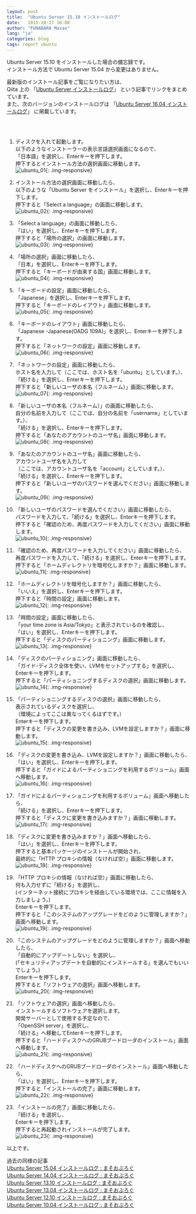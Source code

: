 ```yaml
---
layout: post
title:  "Ubuntu Server 15.10 インストールログ"
date:   2015-10-27 16:00
author: "FUNABARA Masao"
lang: "ja"
categories: blog
tags: report ubuntu
---
```


Ubuntu Server 15.10 をインストールした場合の備忘録です。  
インストール方法で Ubuntu Server 15.04 から変更はありません。

最新版のインストール記事をご覧になりたい方は、  
Qiita 上の 「[Ubuntu Server インストールログ](http://qiita.com/masoo/items/307f49d0606cabb90f93)」
という記事でリンクをまとめています。  
また、次のバージョンのインストールログは 「[Ubuntu Server 16.04 インストールログ](/blog/2016/04/24/install-log-ubuntu-server-1604.html)」
に掲載しています。

<br><br>

1. ディスクを入れて起動します。  
   以下のようなインストーラーの表示言語選択画面になるので、  
   「日本語」を選択し、Enterキーを押下します。  
   押下するとインストール方法の選択画面に移動します。  
   ![ubuntu_01](https://lh3.googleusercontent.com/u0tOX8RueC1MXf9HmspFPv-Z651w9MZ3oHcghNHrT7n2uta9dhkUvVLyKoMZLb0PPhLcRkUKjihzrxZ6q6iUSvoyQ0mH4RCLtVrrP030nNxsJ24LE707AKzwq1kfHnzHKQucGSPYM6Ve2ttdkx3Ez0McYGbi1V62Q0khQpuK5ZfvEijy_q2eS6pt1-N3zozu0ObzCrBL3z81XcFdARpX25AS6isu4SgTdJ_EbPMek_T2HFrtLy4mPxVG4Rt_fSG67G6P-2e_bZgq7y8glYs6u3ypacD4Gyn_wVDrP45jd_u5ZKcSO0hoNnhjBsK1ulgoud5RvelYNMGL2O8WvHBp0Z9pL--A4gESSna250n29sFucVr0IwuL_GIASwCoUqXOF4gNJo8Oo9AS7q8FjHxwHPSZ67F5Prq0BqPMSqLd5G-W11q_I5CHYe0FARUokuF7VfvtfDwYaaj6TiZcsBmXBMJVWiSdmll8_meEtIFSSb1qf5IUdEt7j-PFDAN_p0ByNNUVYjwQg6mdM4DKxdesDrCoKalGAlT6VX1sa3lVYwI=w400-h300-no){: .img-responsive}  
   
1. インストール方法の選択画面に移動したら、  
   以下のような「Ubuntu Server をインストール」を選択し、Enterキーを押下します。  
   押下すると「Select a language」の画面に移動します。  
   ![ubuntu_02](https://lh3.googleusercontent.com/32-ezFWIGa5WNHkQ4IeSbN0y9bNoXrgNOaaqQRKRHD4r8qtCLGiV-0AHHCq9-57R2l1SSAJUdWePsxSDdjBY-kpniSAGHPGUERavOpvzHsgfCovF4wn5nqAEiL89CkF40Tr_bc2U-31yxQsawZGXdzgRxIa-oy0E0fEXPj-kBRujY7xPrOvbHX96d7VqChLf55ckME-m-wkrXB4q6tpw5ex0IOLpCG-da3FjNNn4yHFelgir6WJA7ZtpgYEElSIkrg8hATdG5BZzYyYUH3fOFSFz5PxOtXCBYMWjBTkpcd3rWN9Py798yz4cDgCDxe3GjqSZmeP2-O3wjSvyl2_IwgkXJooKYe38xoEemuN0lVQ5KjrHM2J1U7NdIvnQSZw6i4TxejPggrwRqsktNuxwGYiyVUpIn33Zd5Nv_LBeMxzHgvUHQnk2vDImbNG4l4ubH8sLkYgjVrrMo30ENXwR4JTSDyKnU_MWeSWiJtg2uyTxUoi4AyuGl0wNsTjFiTmUT8OxWo9Y8kc_u8Eb1Ko2itXED4ys_TevgNTFdfHE36U=w400-h300-no){: .img-responsive}  
   
1. 「Select a language」の画面に移動したら、  
   「はい」を選択し、Enterキーを押下します。  
   押下すると「場所の選択」の画面に移動します。  
   ![ubuntu_03](https://lh3.googleusercontent.com/3P-d8xwmnyXdx0JjJv3TFcm43SERLU2T835VCXhQmPY3OjVjFL2-GQIhdQjMA1jDf11xOS0XM91IeKW-oBr2Lb6HMSqBDm1HmB97un-IkABWmZFzKNhmBxRhHIqJPPOUVQXiRByOlAqPLdaayEeLQd8YSQfoplIae78xPXObpbirEFGha8vCw9AUtsZj2w2UYcO4kpnZyHSzeKKqmNycyu67v-kwU5yEny0Q4I9zSUsraRZmKZ7QSWsJNzK4fYoaRPj1mv2WJz9BdtvKj7b_Qk8r4yuwjPp9z72202NCB62-tD3i9CmaseNVVsgWwK10Plt4jSNwKVwOAJbN70lvvhmu8BRjAAfrxh5wkZAVoQHmYovgNIz-m41mTQiBxO0uN6wtqohbkhxATqTw2nih-5wnQJrx-XQ47lVHL2nPuPs_W7k-Blyq807cpJTKbnsJ5AQIb7mWIJCWQN-kdrpzYtOkVj39M4UEsqsE3uGdKJEVjTpbY0FHOeq2sRdJymZOLOmxsuB7j7-108rydWSMcZqG-J2J7TEPi6P7Z8NYCvg=w400-h300-no){: .img-responsive}  
   
1. 「場所の選択」画面に移動したら、  
   「日本」を選択し、Enterキーを押下します。  
   押下すると「キーボードが由来する国」画面に移動します。  
   ![ubuntu_04](https://lh3.googleusercontent.com/zVKVCHPZaK9kDUmfmoowffhloEXZFhkK_AvwuZWKqjRgR5YcyIu_tu6vQx7ZNYr-EnzZefYz4gSviAJfAlh2gg4qX86GE85jzSLFf5brgV6F0bFKf7TT8SqkFjureDh9UWAC8zwopyyoVWVrUdl8LiFjsZAUicNoujj8OFOpUrI82hyGqa-1SdVN-yNU3kRfa6lzJGx9CGPjJ_iQfDQl8LZwEQGRy9hwMP6sjXRe5eAI-xx0DbB8uRY-8FfHrametjXJXjQeKg1IbnhjNasWGYihSLr8zMDcwLbF8pdJWK3fKvEIOcSM_kCZVbBY7nSQaCqu_A5mCkfPvwOXOVvfzNJHRfwLXXOFP_hjOWPzk-gqSfrTw-UYI3Qc3XFM7EWi9Ekv4YfrRhbnVve_K1GrXDWZTKn__NVwIrEx3P1us57JK9YOrceH4zaiSajL3VrY5j_UdeDulSF8YV1zLNrqBFQa6x0v_ES3Zvz9nbw7LWymvnqCzAZTQZG4cpCTsXwmxb5nqfHQTuxTS2Rv7JCoBAtj2ZMeJiz4yHtNyZ9u4gs=w400-h300-no){: .img-responsive}  
   
1. 「キーボードの設定」画面に移動したら、  
   「Japanese」を選択し、Enterキーを押下します。  
   押下すると「キーボードのレイアウト」画面に移動します。  
   ![ubuntu_05](https://lh3.googleusercontent.com/rKXSNH0T86QuYve5l3wVUe8IFEa6tXQr2Ay6j2ddIjv4E1U6-JgQCS-ak7OShA_IkTp_97VdVgG3pwdyEowk1_hsbztUoeH689J5BoeSYcyCm1AyXbi2CW-SlF6AaCVINMRTunWEbFtR79HNzsyM4MPAvkNu4EuXKEdDlqjSy555ewdu2WMU7Z7DsIFAF_cSzGYDoI-74gGN7Fa71GgaMejdSn9-HMoK8Dmldbmh20acTVvS0atjSHGPrKPH-X51QrrDCd1LqYnMdq5tkuj_KXTrvUQCR932bVZv5VF8XDO9AGl1BF5benoMBaMJ71UVvHDGM2Y5q85x1lQxUffSagak4Lmzz77rWuCYXrRhaV24mq2Gtowpt7OWy_Tr_smxddrhnM0QkYPmpRukRng91XFJDIr0DIW1hPx7cu1NZuWOkmLDSrEC9rXwbjyobZqRdKjuoW5pHcgDbvZCeBUBzgsz2CK-O1TLRPsutsnmtDS5kFDCnsCK9Np0Fikg5SbrSjMdcmyVXVTp1XGwp1Wc67WFen9DIvIV9sy2iGsKwzk=w400-h300-no){: .img-responsive}  
   
1. 「キーボードのレイアウト」画面に移動したら、  
   「Japanese -Japanese(OADG 109A)」を選択し、Enterキーを押下します。  
   押下すると「ネットワークの設定」画面に移動します。  
   ![ubuntu_06](https://lh3.googleusercontent.com/VBGV9SZO_3AiGnkAgM6q16a00Uh4fIvaTUxmkhSWOTw5SKv1K-bMd0r71IBKxaQmEXtG12jcFiUYktadsYE5PVHuZkve-dGJcBbVxrZuL-5OA3HHnGyCS61WAon-y-_ajH9fBJoLTtoXqZD801ztk1yRepil_gnM1zHiHUMDsSSnayu7I4SOeGJDpPfbGHiveF41MMm9_mEUg1lbYxJYkvl03MPOhR-eE920FHOZ713IfH76vrTGGBv9R38CAkgWBHuaqcgB03z0JG451XMsszlAkzyU6zAaUZrDVKHAJHpkvRgtiXdCtz9oPcHM3Qhv65BOtyakSLFuK1EQZZumRHqNC5BjqYlJhdXRFZZTvdoygngIKn0N5_LjEHb-83_UtyAeoONx0Ima3I4tK0GP0vXhchw8xKTy5lpk4Cap5CGcLkkvannsSxC2NT_flpxSk79n-NhulyL0jZamfjI5k3pdcGzBCKA6E5XQfVyAW2I74szK1omqzCq0UFYgZc04wzUBvLebiLCLzI1DiNjIBOGBwl4IDwQU-YavJBFzNyM=w400-h300-no){: .img-responsive}  
   
1. 「ネットワークの設定」画面に移動したら、  
   ホスト名を入力して（ここでは、ホスト名を「ubuntu」としています。）、  
   「続ける」を選択し、Enterキーを押下します。  
   押下すると「新しいユーザの本名（フルネーム）」画面に移動します。  
   ![ubuntu_07](https://lh3.googleusercontent.com/zQpAFzkuJDqL-kpSx1oU4wkM0MqMqHluFDvBvRXhJeCUto1jrlSB0Bkbtt6s4C65sUYA0DXtniGy_RJ_Aj_cCfu0no3POEG5QLx7M1rBWta0P8HHFL1SW_ky-gMogrgOdjeznArLVAdZX_QQyuePVz2dOtoNfwSrU1WnJFnyk-pakkVwQtroqFvjDHIKyY5XCh9fEkkl55kK0Jmf0JWc2183wGKEniqoB8Xc1eHSvM9BX5Xb7xchTxyqYbrix9LNCfJUC-3f3MrxUu2XO156oc9CRIvrUs4Cg2IgQWtHiXgrwMrNLpTxsgDgxpJ4Q-V5G9piPoqSDlrS5rMCN17ke0QvZRBsucpcXv0VhZ5xaeXvifcwg78bzBjLxqI99IqJi4nx5frX3h1WTnh-VgUnizICeembY3AJNiRpCSd00sdzDaPbQQFZvEtowj2pnlU3PBdEeyYK0Dh0ALqHjRk_IrgyjnJSIL6WRxmnKgkwmaIH-6ywH34drhcb6h4cfBJH9gNb7GsAZSZDI5NvtrcD66gE7uiqeA0ddDDCu3U2H0M=w400-h300-no){: .img-responsive}  
   
1. 「新しいユーザの本名（フルネーム）」の画面に移動したら、  
   自分の名前を入力して（ここでは、自分の名前を「username」としています。）、  
   「続ける」を選択し、Enterキーを押下します。  
   押下すると「あなたのアカウントのユーザ名」画面に移動します。  
   ![ubuntu_08](https://lh3.googleusercontent.com/X8zyVKJzGBvGEp-1kBKqHC8yl7QUgLbdD2POLcqsgYNkViVoIGLzFjcQZhCfAjWpE2PpZPq-z5hUFcZwXLtJyQfWnUTcqwwLNk9J5PE-lxJrogTTLWBOVN5cKYJbSsXOw0FNeqTMNxP01ynTEC7v8JiuysqzUhAuZ-FzxkwsV9Eo4WwUGMK4noswYdV_iOP4oX_6IjPpAxEc3j5rqDUVwxknpY02fVKRoLFZzGL8bfvZ2LQYdF6O_A0HbdRKSAIp3jJZo9xKkQQcFw10inXLkdPk99bZALYM2rN-khvH0ublxFdYHWDYWSaEZwddqHes9tkbhQDOHxIculIrrGLFsh04K92aHOP83QyjD7GGu3_9LvzNG9SiBm-81VLMqmM1XBM2EwcBSZ08xKtYAq39AJhojGwT8oeYcqhl_O5bgJWdvHGCb9n008s1rFtWYTvce17WSZ0gt0W13-wLsv_Da4VEPoNepSqBx88_yWb7UT59nem624jhT5UDheitRK8BEMtmlvp-NfSHfswg8DvUukYjyOe4yDfjTAKDn49rn14=w400-h300-no){: .img-responsive}  
   
1. 「あなたのアカウントのユーザ名」画面に移動したら、  
   アカウントユーザ名を入力して  
   （ここでは、アカウントユーザ名を「account」としています。）、  
   「続ける」を選択し、Enterキーを押下します。  
   押下すると「新しいユーザのパスワードを選んでください」画面に移動します。  
   ![ubuntu_09](https://lh3.googleusercontent.com/m3Xth_mQGaNzve5Gom4srUjamcmrqxPxYx3AxZgWN_Uei2kSeYKEcsolQZe1j6XwKIfTt6UyhNL_FHZD13B0k93Q_Nez0JiTer4hhJoeR9oQhLtA1RiV4N0F6CXReZ2kgDD1QISdy9M7GPjg4Dtw53Td5a--gbW0zUZ-QWUmtRr-iDfUEaQax4ebSOU318_b8WV8db78UgIDTKsZmZ1pYYqGHBGXCdhQVP3cpyYBQgSscWyewfSWkIy3h4nbJ7yrPxl0c-Z-aZNHTC6PFXMxjBiC88k5sP8Pqac8SuanX_fHlbESNjWAcItqoIj7ymYFs2gH7qZFW26BbObwaoHq3VjXh4MHfU3otNoLyI-DDrhwTXuPXTKO3n4Wyb8IE8cj79UquwLceWw4CDM4u_fC7k65umXRnpRiHn-3nvMvRfbhc8omRVZ4xreFOongiXyhSQ4qf6YKAv7cwGq35LXuv8PRwnWKMmmlfv-WyAYQ7IVfR-mILmyc8cfgfVOzyyBmPD4oje64x8fTy5ZaBscLasbBTnGZ6Ix_jofWpoTxPcY=w400-h300-no){: .img-responsive}  
   
1. 「新しいユーザのパスワードを選んでください」画面に移動したら、  
   パスワードを入力して、「続ける」を選択し、Enterキーを押下します。  
   押下すると「確認のため、再度パスワードを入力してください」画面に移動します。  
   ![ubuntu_10](https://lh3.googleusercontent.com/RQZ1Z0ihi3pvDEYys9uOmow_Sbf3xSu-oJzfXZJeDwJLuaTNztSLqOyNxoPCAsM3xPPW_meUuIiK8o3j7D8FQRF8jHRC_k8ZDkNtSu4BuotjGc7TPqqBrcWXCTtJXTbxeShnv807u6qCVCCWxA5H_r458ts4u3Rg8EhbgmKB8J_QqA-QqxJ4bnApaycKgEQ8mK0V0ve6bdJHy1V5FfcMtROM_MjLzDyzq58n4QHj979qJWKitJY_RHPBBTdRfydVFBSpK4mNJRbRoAkZ6xZ5nRwC_viLYdXJuc9NAWdQ3bZgru55wbbPEfm7sb3VOAOhjmyNVkSUX6y8l4N-4qRfdGObfmYBiANATzFEMeadmE4VdtQ1oRI0uIApuK0aGBwQRuoVN8leFyErkjIN0I0jCymIh-rLzi54U9l4MXmoxOYRX-iDhSgYFu2k3DBTW2VPMvtAmF81PoMPcLjPPqTbGeDa46W_ElrB6Ks65LN4VSfwuEF3uWU3JYN4GEHZozl0_LOALHFAcGxWGkyU6OBFrpE5UM7n3VxWwf6pq9pPnaA=w400-h300-no){: .img-responsive}  
   
1. 「確認のため、再度パスワードを入力してください」画面に移動したら、  
   再度パスワードを入力して、「続ける」を選択し、Enterキーを押下します。  
   押下すると「ホームディレクトリを暗号化しますか？」画面に移動します。  
   ![ubuntu_11](https://lh3.googleusercontent.com/rlfPkJm15DQgEJ70OQXx-MS6iNcEjNdLQ9L2aAGlRgo996BIMsAHJHl1AYSIqSy3s2izxqXjo49Jm2xLLaawuBSa5iJ5TsbVTJcvcCg4sXr97q5Wp741fxRkc5XASSB7jO53WG_ti93LOvPc8QWX5pPgCrEwFdPi0Juf3JL7EJw3DlZX6_0iocFDN181fffRh9E3OZOXX2IMUBiQMYNQwjxlkrYzrGw90ufKkdF86QX4gCqpVFtGGg_1DqxiXhp4qAd6S_UrYjGUKYg7HMSkTGHZCD5xkj4vqMayJ263u4kE169FYApHtMcX-U7k2iCgah-MUKaOZtYeR6CAfDdGX9CrplYhLuLVf2e9A8agI5jNQEo2Z5cskR1wUGuigRWcyNvPkAUq49Hb9A6aeF2fEzkdmEUFdClXLtwi8WSlPi2SsrGAGFAxw0z_YnuSAxGyPxBpc50nwD1-hQG8KOqgtZOFWBv68xdkZpI79KCSxWehSfGhnvb95B9twsXDCX0DgWtnlQauUKUEF26fJElomVXLCmmem28wZVk6oNoVXG0=w400-h300-no){: .img-responsive}  
   
1. 「ホームディレクトリを暗号化しますか？」画面に移動したら、  
   「いいえ」を選択し、Enterキーを押下します。  
   押下すると「時間の設定」画面に移動します。  
   ![ubuntu_12](https://lh3.googleusercontent.com/cV7UMtR9zfiFYnxweAPPbhCPhEVqsDCf0WCM-8Kxhium6wIHjjuMswsicd7Za3qFpRJHs15_-idwFY2KgEz3lEKe7Pm8WAuAcuh9eWl1zXTS8sDSAqSHb5_tti9YvG5GIqXsB7rgd-nJ6GJJSWGcEQ3AQkaloMsSL-UhwEe0U-GqKUReytMf6fhxeQlKJtE5ELB2QQNge4fUnq4uL-f_Vt3QA2IJnAYpR-R2I_d6Cf_RWpOsl3yY4kOXLhgCrv8ddMVvFVWtYK3eYYRT7CVZkrkiR0dJJtUQxkMxjGYvbzbQCbI-uwE_xx8qPXWWNqgezwH_BEBt6Y_MAaTzawa-lZ_DTDGxh1vhxLlMqmCQ_pn9Yj6qmzuccJxvoAeuYSiAyG1-bcp9msQh0CbjbMa-YCcNseEgjQiqpzKBDEXAuSpODbiQrjsD2cjASn0qmOEwL28YDQ2nqYOaWHtjsw_NpkrndEg5EeDOpsoRswx3fHbAZqel0MqUK3iiE-rxJtENxOiWtNDdeRutJS1_ie2K25JYqA7z6vDA9nN6ZmfucE4=w400-h300-no){: .img-responsive}  
   
1. 「時間の設定」画面に移動したら、  
   「your time zone is Asia/Tokyo」と表示されているのを確認し、  
   「はい」を選択し、Enterキーを押下します。  
   押下すると「ディスクのパーティショニング」画面に移動します。  
   ![ubuntu_13](https://lh3.googleusercontent.com/3r-wKK6hsaNc0rn_InInr8xIKCCL6D7ZZrQecmJbXFTc19NgoeGj202yynIowXJZhCiecqIme6t9g8AKknJv8uWmrx7l9NvVSOH_K_6PdWNt5x18heh9aO1WvWgJeiDsuOIxbYQNZkgsB7CJXC3AU_ihZ8vfqYBOuFTxMozBuKqw0QOa_wyykucj7VD0rwe5wSwVrG9eHjahxRJkg_4IyJYMkQjG6T0Cg7GE_-_6JwyM-KN9r2jQOyDjm-P3L71nJrpZJIeJoIAq2LGC33D70dqk3b7IPRRN6lNAh2WItBqgjP0jO8CkEwa7vm-YJUDr0HBYYJBkdewEkqnb9JqqYjDehfTIonBU13CNIUzJn9U1NIlox2l0TNkQdy-EaGa78eHB7bbtqfbiX55XSGES90v74eIKBipPsxuFqfxTKV8w2_xwos8FosWcmyp9wsCzUn09rDxfPPJejH8oMBcdLP2AIukfks6s9Oco5_Uj8Jwmci7K6_AFjasblT8kcv_Y0vO3lZ0HT3kbld3rhoW2fLLz4k2d9r1l1MIstcFZuuM=w400-h300-no){: .img-responsive}  
   
1. 「ディスクのパーティショニング」画面に移動したら、  
   「ガイド-ディスク全体を使い、LVMをセットアップする」を選択し、  
   Enterキーを押下します。  
   押下すると「パーティショニングするディスクの選択」画面に移動します。  
   ![ubuntu_14](https://lh3.googleusercontent.com/kAAeZDR9VxjvcnCHxbWAra5jGTOMQFUtwsOxiE5IKoinQ6pCtXKcn4cgvj-UUr-Kd0F0wJQ6GtMYMJYmHsV7MXZhg4dQ00WZET-E1-uI-EDaBvDBnP5fn012XASNxu6Y5VbzA48dtrMCy2CgpoyBUg48TsRZgmft0ujWYmGURXjMk02L26JVggimDLClzdCyypd3y_XtalrT43n68iiqgw7wGz_z5bHtksSYGI2JViOyGUMNy6_LUsChVRsl6IS9-zbidyDXDiuQJ_rIY5pTkUW0dU0_pbfKqFY0Hda5eMkkKLK8tc4cFSW97fF_58h3QgWZRK7bOCOa2JE5jNOt6cDF-yDFhrQFSA0-72-XKaIlnr0sVoJoI3QbdMOGSZnW1N1z2fodgV0w7KYuRK3LASMJnhteYFFCLjkwtA4tuEB3Ri-_V4l7g3rIwIscgJWIkPgjFTReSzr8n8Xw-hYG_ut7AWTqlrWOcX7xHtPZr-V7V1Ta-JBZhYblaucxW0TfOAxmJyNHyMTO1c42SU4bIoeNtFfEoMMe82TvxJXEhR8=w400-h300-no){: .img-responsive}  
   
1. 「パーティショニングするディスクの選択」画面に移動したら、  
   表示されているディスクを選択し、   
   （環境によってここは異なってくるはずです。）  
   Enterキーを押下します。  
   押下すると「ディスクの変更を書き込み、LVMを設定しますか？」画面に移動します。  
   ![ubuntu_15](https://lh3.googleusercontent.com/6lZjYj7ZWY260k_AqsETNlqmWBV4L6Mbozcc6jdhk8UN93_zE5ja7et8qu-g4_4e1uVY8Hz6oQfhneBhzoute2Vpfxl43m4lB92ImlZXLPUP624_zAta5SSNaAAbtbC7H8oOfoz3jZPGjM5R75UmP5qKZd2pFWZRSz5HiIBI2I_0h2fXTMa8BL4V8AhHX8Dfl6aXc89T4zbIGzBGa4XO22BvUG54P2noY9ENXOzOQbPfS7615NDGm7EN3UkVKp4SEETJw8g0M7AHNIewBgO7eXhBWdxvlekZglOBH9oWsTvwqxnh2MAKk8VFBgXfxmCGpIfC9Z7zxlaL0ARvX2aPHxs0frAFKNVcykKXAu40OZP5GR0BBhO3CDsSNZRkCOp8f6hSC66p06DMfZ6jOp-kgCXW3rsuUYJ92rUiPB9PhXU5dvfKeBFUz_8aKDJSMDKEdA8alRXxatP4YRGL8tEC3n_lG2guUa4NlBpJU7OsE_5RwYoLpEsc9Y5ouKw0CwS4FFBnMy1BvdCLGWkvSzH8r3hNe3JdwPrXPq4BQviRKmU=w400-h300-no){: .img-responsive}  
   
1. 「ディスクの変更を書き込み、LVMを設定しますか？」画面に移動したら、  
   「はい」を選択し、Enterキーを押下します。  
   押下すると「ガイドによるパーティショニングを利用するボリューム」画面へ移動します。  
   ![ubuntu_16](https://lh3.googleusercontent.com/DpC2zFdlb0yCx17-5z76pXrIJ3Wax3q_lmq2wWmOqizk37K3OZaPOgWgnbx6hKwGIoIm4KuzQL-2HT4iM7Y-E4-KZF6bTstJEKTfKF3q8-i1F0ZS0qXvzTaoYo1n02nT8gs2qHBbVKnRf4kpTaNlfYcUqffkMG_1vHVvcED0NDBQ0Q4LO1OkvhpOzFT56OdL5sdUUxT9f0rJrtyMxdumQ_ilSnMnOkA3cJi9i07N86Cc8yg-wjXpaiOROsGuAd5-e4-Bik9uCvtLkzqJJAjwb8RiG2wpGf5cnLJEUaEHbDR1NgEEu8JDgI2c2sclF8516O4fhBJLTtl4IFWXO09ROOkxrgZLPOKVuf86ZY1DI4k5KBOgb0EFkrsWiKOg9OajKuBwRbHd_G-sJFhT8kBvmkPgZY1zvtuQMtWpt0B-UPtTL_ZlJzJ8dHkkZHXpYfLodoucHmw_UFC0jlW6hIHmnUIy87gJUQoskIsgQejPx5sCxD_6FGEX3NJSps2449XyvH0Mh65ZEkrR5a_t5jORg62lEj7XnK-pDKjhtOuP8Ko=w400-h300-no){: .img-responsive}  
   
1. 「ガイドによるパーティショニングを利用するボリューム」画面へ移動したら、  
   「続ける」を選択し、Enterキーを押下します。  
   押下すると「ディスクに変更を書き込みますか？」画面に移動します。  
   ![ubuntu_17](https://lh3.googleusercontent.com/LDJJLAPm8B48BK0l8J8Og85FQ2IPoFaOdRUEcy13iZTF1aEf8jbhucbQDU1YCDFy747jd_QRwhGq17wePW-j4ciYHD3zb6CK3E4F5QJcTxX1HZDOps2ZUxBWKizXNCjfwiwTClMQQ-Scyc7D9wUhBEE3t3Kff22WeS1Mu9rMNKgC7_8vbcYBAJTXswkJja1TLxuZK0oOlOc8dbyRsy2luyZxKSewECTkvFqKRo-3mQKhXeGOipooJj9_Yg1Kxfu5gT8mKscmiA7CFh5fEQPSARsn4D6MzezbOQmysvqNPriJTeu59xDQDO9a6tg3RGZy6DlsHT2xORBOGFRz0ZfPHIZhhur4eFHRQVx6OP1JH-5h0cRYjt9V0YPWmK1ow8IAN3jFqgpickljvgU7_LBS4DIHi5CIaFxSOoWYWbhFu28vY4c1SQ9cMaRwLJxaXqrpb9qhq4c-1_AMf9prEBrO9b-0VXDYL7MvAgJ6-d8U28LRYgabyQ2ZlSayEfg9pvDYE6XgWVhSW0Xb9HfC0pqMjgEjs-XMRrHqz-YxDYcM6Cs=w400-h300-no){: .img-responsive}  
   
1. 「ディスクに変更を書き込みますか？」画面へ移動したら、  
   「はい」を選択し、Enterキーを押下します。  
   押下すると基本パッケージのインストールが開始され、  
   最終的に「HTTP プロキシの情報（なければ空）」画面に移動します。  
   ![ubuntu_18](https://lh3.googleusercontent.com/XF866kWkdWVo_W6tbx5o4zr5foD_Aq3o_Dg21vTd-YsdcPudfk7xU7shLNI7z_zcka_kDkcMcZsvTzFzItczo7Opp3t1XMfY7qRhcub_o9_5PbXMAvXwO_H694IwaAuKkm6VfYDqkFX8Ev0vPbwEdW0fj838Iw5i4u-tm8ByXuChvW-bfInFXo9zhq3hbU1FZM-HiVPRQhiI4cc-UeEMlXV1WByyg7GkLQ2gLZYV774kO0FSNL2POn56DtHPfFhvjVZ7hNZdr7H4BJMYMRbf4tvWaEeQFD06pFkzQsRyrDHjZuDIQ1fmtHwPJDdljvF9ZGNDRLs51nQlQGcUBm1Qy2Jg2PzNYDfgSeojLQL_XaoaW64c7JiX5cGVkymZttX6T-O8qLrhWmUInKJsTmiiqadVyvqGw3fufogV4daCOtLfvB21aPnucgkAczRnIGGT0k_t4sjCieeM6dpRfXQ7CPX9wTa1WrJAvg3bhSwkfgm9ywwF4zhJ8-Uhg5Lf_LZaIGneu3HP1Wbxa44OLby5beAfDzZswN5a_MaSuTFOBD0=w400-h300-no){: .img-responsive}  
   
1. 「HTTP プロキシの情報（なければ空）」画面に移動したら、  
   何も入力せずに「続ける」を選択し、  
   (インターネット接続にプロキシを経由している環境では、ここに情報を入力しましょう。)    
   Enterキーを押下します。  
   押下すると「このシステムのアップグレードをどのように管理しますか？」画面へ移動します。  
   ![ubuntu_19](https://lh3.googleusercontent.com/0FUPqXVjAx--I-kRmQ1m96rFDU8X5Bm6BN-eb5DXQbN5ddU4xTitBF3dOT2keIJmOjcPx_9279vUfFy5YBQOgYfEjIHA6UGC-mOLUBE5Fauht-lViCac9GZ5BsOV2ACP4UiBOaL8rPxuv5guqPb5Bu6F8zLDvunDoALQfy_MAJwIUbSUFE_vCNofVdOOwVT_3y1ulctgzmu5tp1Rk_12yWfNMD4HOmeFIlUqjjmPB_T3LCrlzc1X3NBqIHzqsBwZScg9x6Y7sQqfZyqxxZCbg8rjGr0oaFUbh0Uk3czraFOQMMl-km8wY_IO1_cvEvaSEM6gfhhGTnbFfvYNuU6_MOkQ4-cCG8LDNI6Hh1g8ohXCGbOTurJFH9CnMJ3sFPSUM6XSkazJI0YZ66O7KlAxBigGoBdZMAthsv6Mn_VchNxc41uaPNjqJvpLHdcSc7r8RpeaiS_tJHOC5RyQ6ld1FGOBIsk4adZGtrHFIl5ghdzKCe4kGZEgwXoj1tQ4Z5UmzKXREkO3bkDaCbQqDK36ImquyjDTuToLKTnVUqpobgk=w400-h300-no){: .img-responsive}  
   
1. 「このシステムのアップグレードをどのように管理しますか？」画面へ移動したら、  
   「自動的にアップデートしない」を選択し、  
   (「セキュリティアップデートを自動的にインストールする」を選んでもいいでしょう。)  
   Enterキーを押下します。  
   押下すると「ソフトウェアの選択」画面へ移動します。  
   ![ubuntu_20](https://lh3.googleusercontent.com/FEv_YMDCqmbK2CkNn-BnGFVTgpKv1z_RW8SYrRJYLLX_X6iF-OSDTRJ1LkydgPs7Y9D_TPRJykG_HpN6deOyL0R0nX-3e8jON0NWP83vHSe1EbAleJlfi4MbX-kV6UpIHR8-wFtvgpRVWjtQ8gnFnYhWrMSXQfeh2Zjyq77ScitOqKCcx7Q2KexHlNZkhrN3V_TrfVB52Q-Ah2yAroLN1cgVN5xTbclPXThlbw_DkFK8AuvQYqv5W4vAx07zkJXiR4UzgXlKTmT6ZBDJU9uu5ivzujkcnUjkO_nL4e3vDptHsiRn1Ak16Q9336Pj9wYPspGL0GIa3qiJcSvNEAdSCX6eVlns7u1CFj7uPKoWJt17TLi_OFQgxjF6OzsTLJPUm8DqaxiDhhnmrzHugFGW8tcJN02uYEG_CbU-qxqzgrA8FntniW6wKP_8OP_wREy4XcmqgIJVSNBCfT6jrVFqWoBrg-5l9jekPVfs79lSyRPdekTbV0hQPtYGz__KyAdcUwtIS-kz5M0HjTXCRNWrDrxSxX21SfuKeqQQHOTNgLg=w400-h300-no){: .img-responsive}  
   
1. 「ソフトウェアの選択」画面へ移動したら、  
   インストールするソフトウェアを選択します。  
   開発サーバーとして使用する予定なので、  
   「OpenSSH server」を選択し、  
   「続ける」へ移動してEnterキーを押下します。  
   押下すると「ハードディスクへのGRUBブードローダのインストール」画面へ移動します。  
   ![ubuntu_21](https://lh3.googleusercontent.com/YyJlSc9Tv42bFTjmUR92HhAAkYXm0ed_E7cR95HjLfdUf9sRiL2TZe5RuqsEFL5VlhOeDqHvbHqLBZw0hEJmm7v28Rlnkr-b4EiDAG3GN5DtiUl6GlHkG_QFnR7KefHiTN5jpuNpo2NjnvsI-Joi2Tr5X8eZEc7lDw-Sg8H4v8RpNVn3z-v25q0947tnCOUZruT07AFWfcJL8XtI0eRA2Cj5LqbPYcP4Tmtx3nLemgASHGqWz1IER6s5anIzMYHXu7pP9o47y108Z1lIg2NtKF4NuK9W-xH2IrLNuzK_iTCphfFBvabr06dgeVKx-s9rXTpLvAhSF1Y3EfaBj7CPeqCkMGuziGw44jGAGtzFWRsQUvXKb395hg-bFNywRBYz9n1R8291D003i0EoWyZGRn8-7g7zGtDQ_7iqZtB8Ftf2DkwNPlevTtGVMpvyuwrKYyeF5dPCeljCWPqW2qEdG4uiOqXgECL0Go6dzOV9KOqT5TsyaDyWLcYnjbERBjYofWvG27oHYwA9YOBmlg05C2uXJmOw6ip3tbKY954lzOk=w400-h300-no){: .img-responsive}  
   
1. 「ハードディスクへのGRUBブードローダのインストール」画面へ移動したら、  
   「はい」を選択し、Enterキーを押下します。  
   押下すると「インストールの完了」画面に移動します。  
   ![ubuntu_22](https://lh3.googleusercontent.com/azmFHuNK2XPUJB0dK3xiL93YPXFnlpgS_I0Az-efKG2pfukr7bys2JrqyPBbdnbQB3Ywb42GRQWxmLqeTrLxQ3_7SNRfY3BPap7HxNBlIx-r-xece0KqAokJCF7Rwk5NFRDNhz28eh-gKHMsC0x4AVQkLOtHAgqsQ0rNXxY2mnR0bNsdwXr1-sA8pZ-LBiNYuiQIPSJGlgSlQTj9R-m3-i0geCrKR_Vs0_NaoKkNTEcmOWiZn6YEvHS_-fOLnVBZTck4FN3z1Ca5HVCtLa7yfCtQo-W-wZlgEeJjF43PGROfu354Rwt8Oe-JXTPOZt-eV9hp0GMpyZ2YGOZmoskzgW1geMwfEfjqQ_L-h6u4Fx0mbL-DFLxK12kJHhUkV3rOdgFbhmT-C5s1q4DVoiZLuMwQ7I2U2vbeE2MZVk5h2IhKV39TdjnPAMDTVGK3qfywsQU77mkpZlT3i-QZBcA-Gx2d-aY4HqwWaPQFLkU1km869k4d6LN3SvsyBNwY7xu52op6PCi3JcefqitB4tr71_-TJS40Z9e_ikS95V6hixg=w400-h300-no){: .img-responsive}  
   
1. 「インストールの完了」画面に移動したら、  
   「続ける」を選択し、  
   Enterキーを押下します。  
   押下すると再起動されインストールが完了します。  
   ![ubuntu_23](https://lh3.googleusercontent.com/Z32HGxdOvtCN6iOJxt22eGUZyfAUYutXvnMuvIfQjn9Ksuk7ggFq561NIoDb1zKZyqP0DD6NDjth_kykBUZjnyqd5nlHwYM-g35ZODx1gSYZ2WQ3VA03ikEPrrqow49j8caAQGIe3HclLQXfOv9jkcVL1a1yfFu7B1eLUqpWYWDInGukDT5feYrjOmCrFzhllo205bU1xjdFxWeCl3G7ITY5XImfZwCVtaIqPpzYZmi5V54FWg5nhZXLvZFngJafa4F7KlW_s_u2zp-YppHmtQWI4ju-9LoRUdtGrJuGFaoutCQzWrXvxsBXDKiMZf8ZwPfw5ObLCt27kETaxwxr2-PpDvae9rIPxUkYzsmHqRrKCwwI_oCWIKJwn8JfdqmX_vO9eF8I_DwXxmpHZtw4CORzE4dhxv8B2HRLR2TN7uLyMRplt8ie9YInvmJlR9udWfdfH6gHr_xCE2Xe31RATY0KfCQic7heKcexDoSehF5dDI2cLNUeDHjhR4R6ceHYElFuc4ZmsMe4VmIlF4td0lZoKi34XGCyJ8aqpeKOPRQ=w400-h300-no){: .img-responsive}  
   
以上です。  

過去の同様の記事  
[Ubuntu Server 15.04 インストールログ : まそおぶろぐ](http://masoojp.blogspot.jp/2015/06/ubuntu-server-1504.html)  
[Ubuntu Server 14.04 インストールログ : まそおぶろぐ](http://masoojp.blogspot.jp/2014/06/ubuntu-server-1404.html)  
[Ubuntu Server 13.10 インストールログ : まそおぶろぐ](http://masoojp.blogspot.jp/2014/03/ubuntu-server-1310.html)  
[Ubuntu Server 13.04 インストールログ : まそおぶろぐ](http://masoojp.blogspot.jp/2013/05/ubuntu-server-1304.html)  
[Ubuntu Server 12.10 インストールログ : まそおぶろぐ](http://masoojp.blogspot.jp/2013/01/ubuntu-server-1210.html)  
[Ubuntu Server 10.04 インストールログ : まそおぶろぐ](http://masoojp.blogspot.jp/2012/01/ubuntu-1004.html)  

